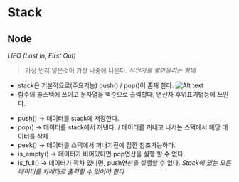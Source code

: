 Stack
======
## Node
*LIFO (Last In, First Out)*
> 가장 먼저 넣은것이 가장 나중에 나온다.
*무언가를 쌓아올리는 형태*
* stack은 기본적으로(주요기능) push() / pop()이 존재 한다.
![Alt text](https://img1.daumcdn.net/thumb/R1280x0/?scode=mtistory&fname=http%3A%2F%2Fcfile2.uf.tistory.com%2Fimage%2F224D574F535BE4B82B3B0A)
* 함수의 콜스택에 쓰이고 문자열을 역순으로 출력할때, 연산자 후위표기법등에 쓰인다.

 - push() -> 데이터를 stack에 저장한다.
 - pop() -> 데이터를 stack에서 꺼낸다. / 데이터를 꺼내고 나서는 스택에서 해당 데이터를 삭제
 - peek() -> 데이터를 스택에서 꺼내기전에 잠깐 참조가능하다.
 - is_empty() -> 데이터가 비어있다면 pop연산을 실행 할 수 없다.
 - is_full() -> 데이터가 꽉차 있다면, push연산을 실핼할 수 없다.
 *Stack에 있는 모든 데이터를 차례대로 출력할 수 있어야 한다*
